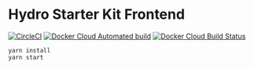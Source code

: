 # Hydro Starter Kit Frontend

[![CircleCI](https://circleci.com/gh/starter-kit-beta/starter-kit-web.svg?style=svg)](https://circleci.com/gh/starter-kit-beta/starter-kit-web)
[![Docker Cloud Automated build](https://img.shields.io/docker/cloud/automated/hydroprotocolio/starter-kit-web.svg)](https://hub.docker.com/r/hydroprotocolio/starter-kit-web)
[![Docker Cloud Build Status](https://img.shields.io/docker/cloud/build/hydroprotocolio/starter-kit-web.svg)](https://hub.docker.com/r/hydroprotocolio/starter-kit-web)

```
yarn install
yarn start
```

